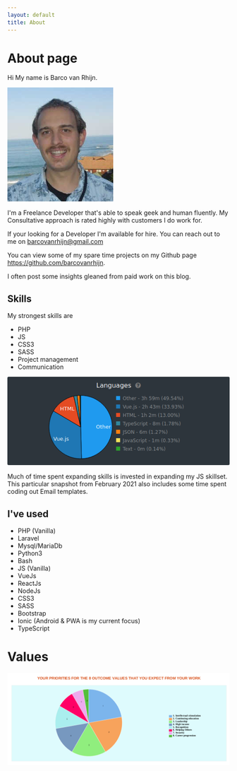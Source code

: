 ```yaml
---
layout: default
title: About
---
```

# About page
Hi My name is Barco van Rhijn. 

![alt profile](assets/images/profile2.jpg)

I'm a Freelance Developer that's able to speak geek and human fluently. My Consultative approach is rated highly with customers I do work for. 

If your looking for a Developer I'm available for hire. You can reach out to me on barcovanrhijn@gmail.com

You can view some of my spare time projects on my Github page https://github.com/barcovanrhijn. 

I often post some insights gleaned from paid work on this blog. 

## Skills
My strongest skills are
- PHP
- JS 
- CSS3
- SASS
- Project management
- Communication

![alt text](assets/images/coding-stats-021-02.png "Coding Spread - Jan 2021")

Much of time spent expanding skills is invested in expanding my JS skillset. This particular snapshot from February 2021 also includes some time spent coding out Email templates.

## I've used 
- PHP (Vanilla)
- Laravel
- Mysql/MariaDb
- Python3
- Bash
- JS (Vanilla)
- VueJs 
- ReactJs 
- NodeJs 
- CSS3
- SASS
- Bootstrap
- Ionic (Android & PWA is my current focus)
- TypeScript 

# Values
![alt Work Values](assets/images/work-values.png)


